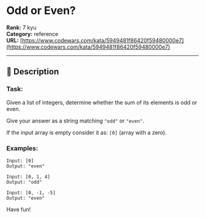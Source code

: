 # Odd or Even?

**Rank:** 7 kyu  
**Category:** reference  
**URL:** [https://www.codewars.com/kata/5949481f86420f59480000e7](https://www.codewars.com/kata/5949481f86420f59480000e7)

---

## 📝 Description

### Task:

Given a list of integers, determine whether the sum of its elements is odd or even.

Give your answer as a string matching `"odd"` or `"even"`.

If the input array is empty consider it as: `[0]` (array with a zero).

### Examples:

```
Input: [0]
Output: "even"

Input: [0, 1, 4]
Output: "odd"

Input: [0, -1, -5]
Output: "even"
```


Have fun!
